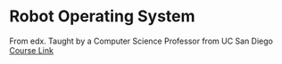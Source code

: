# Robot Operating System

From edx. Taught by a Computer Science Professor from UC San Diego
[Course Link](https://learning.edx.org/course/course-v1:DelftX+ROS1x+1T2020/home)
